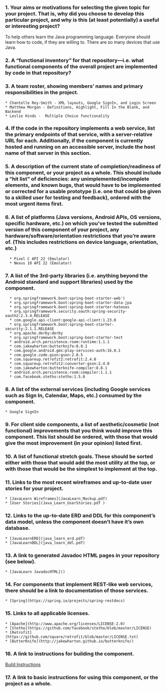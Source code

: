 
### 1. Your aims or motivations for selecting the given topic for your project. That is, why did you choose to develop this particular project, and why is this (at least potentially) a useful or interesting project?

To help others learn the Java programming language. Everyone should learn how to code, if they are willing to. There are so many devices that use Java.

### 2. A “functional inventory” for that repository—i.e. what functional components of the overall project are implemented by code in that repository?


### 3. A team roster, showing members’ names and primary responsibilities in the project.
```
* Chantelle Rey-Smith - XML layouts, Google SignIn, and Login Screen
* Matthew Morgan - Definitions, Highlight, Fill In the Blank, and Backend
* Leslie Hinds -  Multiple Choice functionality
```

### 4. If the code in the repository implements a web service, list the primary endpoints of that service, with a server-relative URL for each. Additionally, if the component is currently hosted and running on an accessible server, include the host name of that server in this section.


### 5. A description of the current state of completion/readiness of this component, or your project as a whole. This should include a “hit list” of deficiencies: any unimplemented/incomplete elements, and known bugs, that would have to be implemented or corrected for a usable prototype (i.e. one that could be given to a skilled user for testing and feedback), ordered with the most urgent items first.



### 6. A list of platforms (Java versions, Android APIs, OS versions, specific hardware, etc.) on which you’ve tested the submitted version of this component of your project, any hardware/software/orientation restrictions that you’re aware of. (This includes restrictions on device language, orientation, etc.)
  ```
    * Pixel C API 22 (Emulator)
    * Nexus 10 API 22 (Emulator)
  ```

### 7. A list of the 3rd-party libraries (i.e. anything beyond the Android standard and support libraries) used by the component.
 ```
   * org.springframework.boot:spring-boot-starter-web')
   * org.springframework.boot:spring-boot-starter-data-jpa
   * org.springframework.boot:spring-boot-starter-hateoas
   * org.springframework.security.oauth:spring-security-oauth2:2.3.4.RELEASE
   * com.google.api-client:google-api-client:1.23.0
   * org.springframework.boot:spring-boot-starter-security:2.1.1.RELEASE
   * org.apache.derby:derby
   * org.springframework.boot:spring-boot-starter-test
   * android.arch.persistence.room:runtime:1.1.1
   * com.jakewharton:butterknife:8.8.1
   * com.google.android.gms:play-services-auth:16.0.1
   * com.google.code.gson:gson:2.8.5
   * com.squareup.retrofit2:retrofit:2.4.0
   * com.squareup.retrofit2:converter-gson:2.4.0
   * com.jakewharton:butterknife-compiler:8.8.1
   * android.arch.persistence.room:compiler:1.1.1
   * com.facebook.stetho:stetho:1.5.0
 ```
### 8. A list of the external services (including Google services such as Sign In, Calendar, Maps, etc.) consumed by the component.
  ```
  * Google SignIn
```
### 9. For client side components, a list of aesthetic/cosmetic (not functional) improvements that you think would improve this component. This list should be ordered, with those that would give the most improvement (in your opinion) listed first.


### 10. A list of functional stretch goals. These should be sorted either with those that would add the most utility at the top, or with those that would be the simplest to implement at the top.


### 11. Links to the most recent wireframes and up-to-date user stories for your project.
```
* [JavaLearn Wireframes](JavaLearn_Mockup.pdf)
* [User Stories](Java_Learn_UserStories.pdf )
```

### 12. Links to the up-to-date ERD and DDL for this component’s data model, unless the component doesn’t have it’s own database.
```
* [JavaLearnERD](java_learn_erd.pdf)
* [JavaLearnDDL](java_learn_ddl.pdf)
```

### 13. A link to generated Javadoc HTML pages in your repository (see below).
```
* [JavaLearn JavadocHTML]()
```

### 14. For components that implement REST-like web services, there should be a link to documentation of those services.
```
* [Spring](https://spring.io/projects/spring-restdocs)
```

### 15. Links to all applicable licenses.
```
* [Apache](http://www.apache.org/licenses/LICENSE-2.0)
* [Stetho](https://github.com/facebook/stetho/blob/master/LICENSE)
* [Retrofit](https://github.com/square/retrofit/blob/master/LICENSE.txt)
* [ButterKnife](http://jakewharton.github.io/butterknife/)
```

### 16. A link to instructions for building the component.
[Build Instructions](JavaLearn_BuildComp.pdf)

### 17. A link to basic instructions for using this component, or the project as a whole.


